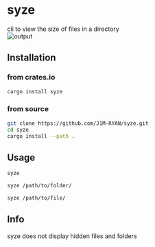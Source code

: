# syze
cli to view the size of files in a directory  
![output](https://github.com/J1M-RYAN/syze/assets/20595836/8bdd75c9-6543-4cb1-98e9-f651787607f4)  


## Installation

### from crates.io

```bash
cargo install syze
```

### from source

```bash
git clone https://github.com/J1M-RYAN/syze.git
cd syze
cargo install --path .
```

## Usage

```bash
syze
```

```bash
syze /path/to/folder/
```

```bash
syze /path/to/file/
```


## Info

syze does not display hidden files and folders


